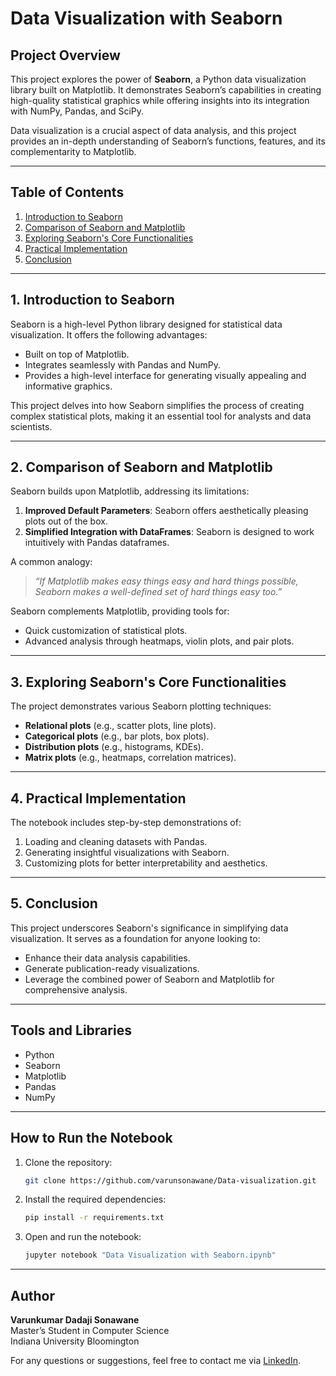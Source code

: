 # Data Visualization with Seaborn

## Project Overview

This project explores the power of **Seaborn**, a Python data visualization library built on Matplotlib. It demonstrates Seaborn’s capabilities in creating high-quality statistical graphics while offering insights into its integration with NumPy, Pandas, and SciPy. 

Data visualization is a crucial aspect of data analysis, and this project provides an in-depth understanding of Seaborn’s functions, features, and its complementarity to Matplotlib.

---

## Table of Contents
1. [Introduction to Seaborn](#1-introduction-to-seaborn)
2. [Comparison of Seaborn and Matplotlib](#2-comparison-of-seaborn-and-matplotlib)
3. [Exploring Seaborn's Core Functionalities](#3-exploring-seaborns-core-functionalities)
4. [Practical Implementation](#4-practical-implementation)
5. [Conclusion](#5-conclusion)

---

## 1. Introduction to Seaborn

Seaborn is a high-level Python library designed for statistical data visualization. It offers the following advantages:
- Built on top of Matplotlib.
- Integrates seamlessly with Pandas and NumPy.
- Provides a high-level interface for generating visually appealing and informative graphics.

This project delves into how Seaborn simplifies the process of creating complex statistical plots, making it an essential tool for analysts and data scientists.

---

## 2. Comparison of Seaborn and Matplotlib

Seaborn builds upon Matplotlib, addressing its limitations:
1. **Improved Default Parameters**: Seaborn offers aesthetically pleasing plots out of the box.
2. **Simplified Integration with DataFrames**: Seaborn is designed to work intuitively with Pandas dataframes.

A common analogy:
> *“If Matplotlib makes easy things easy and hard things possible, Seaborn makes a well-defined set of hard things easy too.”*

Seaborn complements Matplotlib, providing tools for:
- Quick customization of statistical plots.
- Advanced analysis through heatmaps, violin plots, and pair plots.

---

## 3. Exploring Seaborn's Core Functionalities

The project demonstrates various Seaborn plotting techniques:
- **Relational plots** (e.g., scatter plots, line plots).
- **Categorical plots** (e.g., bar plots, box plots).
- **Distribution plots** (e.g., histograms, KDEs).
- **Matrix plots** (e.g., heatmaps, correlation matrices).

---

## 4. Practical Implementation

The notebook includes step-by-step demonstrations of:
1. Loading and cleaning datasets with Pandas.
2. Generating insightful visualizations with Seaborn.
3. Customizing plots for better interpretability and aesthetics.

---

## 5. Conclusion

This project underscores Seaborn's significance in simplifying data visualization. It serves as a foundation for anyone looking to:
- Enhance their data analysis capabilities.
- Generate publication-ready visualizations.
- Leverage the combined power of Seaborn and Matplotlib for comprehensive analysis.

---

## Tools and Libraries

- Python
- Seaborn
- Matplotlib
- Pandas
- NumPy

---

## How to Run the Notebook

1. Clone the repository:
   ```bash
   git clone https://github.com/varunsonawane/Data-visualization.git
   ```
2. Install the required dependencies:
   ```bash
   pip install -r requirements.txt
   ```
3. Open and run the notebook:
   ```bash
   jupyter notebook "Data Visualization with Seaborn.ipynb"
   ```

---

## Author

**Varunkumar Dadaji Sonawane**  
Master’s Student in Computer Science  
Indiana University Bloomington  

For any questions or suggestions, feel free to contact me via [LinkedIn](https://www.linkedin.com/in/varunsonawane).
